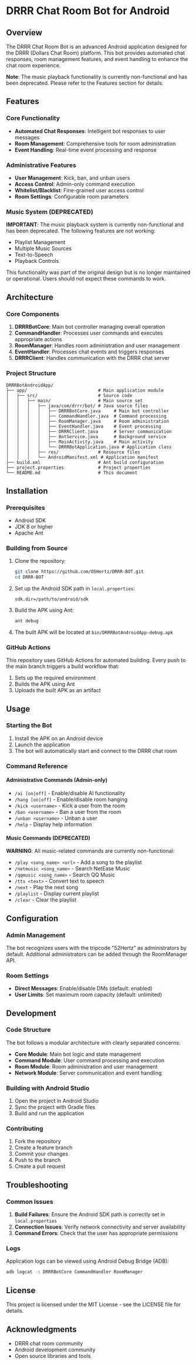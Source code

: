 # DRRR Chat Room Bot for Android

## Overview

The DRRR Chat Room Bot is an advanced Android application designed for the DRRR (Dollars Chat Room) platform. This bot provides automated chat responses, room management features, and event handling to enhance the chat room experience.

**Note**: The music playback functionality is currently non-functional and has been deprecated. Please refer to the Features section for details.

## Features

### Core Functionality
- **Automated Chat Responses**: Intelligent bot responses to user messages
- **Room Management**: Comprehensive tools for room administration
- **Event Handling**: Real-time event processing and response

### Administrative Features
- **User Management**: Kick, ban, and unban users
- **Access Control**: Admin-only command execution
- **Whitelist/Blacklist**: Fine-grained user access control
- **Room Settings**: Configurable room parameters

### Music System (DEPRECATED)
**IMPORTANT**: The music playback system is currently non-functional and has been deprecated. The following features are not working:
- Playlist Management
- Multiple Music Sources
- Text-to-Speech
- Playback Controls

This functionality was part of the original design but is no longer maintained or operational. Users should not expect these commands to work.

## Architecture

### Core Components
1. **DRRRBotCore**: Main bot controller managing overall operation
2. **CommandHandler**: Processes user commands and executes appropriate actions
3. **RoomManager**: Handles room administration and user management
4. **EventHandler**: Processes chat events and triggers responses
5. **DRRRClient**: Handles communication with the DRRR chat server

### Project Structure
```
DRRRBotAndroidApp/
├── app/                           # Main application module
│   ├── src/                       # Source code
│   │   ├── main/                  # Main source set
│   │   │   ├── java/com/drrr/bot/ # Java source files
│   │   │   │   ├── DRRRBotCore.java     # Main bot controller
│   │   │   │   ├── CommandHandler.java  # Command processing
│   │   │   │   ├── RoomManager.java     # Room administration
│   │   │   │   ├── EventHandler.java    # Event processing
│   │   │   │   ├── DRRRClient.java      # Server communication
│   │   │   │   ├── BotService.java      # Background service
│   │   │   │   ├── MainActivity.java    # Main activity
│   │   │   │   └── DRRRBotApplication.java # Application class
│   │   │   ├── res/               # Resource files
│   │   │   └── AndroidManifest.xml # Application manifest
├── build.xml                      # Ant build configuration
├── project.properties             # Project properties
└── README.md                      # This document
```

## Installation

### Prerequisites
- Android SDK
- JDK 8 or higher
- Apache Ant

### Building from Source
1. Clone the repository:
   ```bash
   git clone https://github.com/O5Hertz/DRRR-BOT.git
   cd DRRR-BOT
   ```

2. Set up the Android SDK path in `local.properties`:
   ```properties
   sdk.dir=/path/to/android/sdk
   ```

3. Build the APK using Ant:
   ```bash
   ant debug
   ```

4. The built APK will be located at `bin/DRRRBotAndroidApp-debug.apk`

### GitHub Actions
This repository uses GitHub Actions for automated building. Every push to the main branch triggers a build workflow that:
1. Sets up the required environment
2. Builds the APK using Ant
3. Uploads the built APK as an artifact

## Usage

### Starting the Bot
1. Install the APK on an Android device
2. Launch the application
3. The bot will automatically start and connect to the DRRR chat room

### Command Reference

#### Administrative Commands (Admin-only)
- `/ai [on|off]` - Enable/disable AI functionality
- `/hang [on|off]` - Enable/disable room hanging
- `/kick <username>` - Kick a user from the room
- `/ban <username>` - Ban a user from the room
- `/unban <username>` - Unban a user
- `/help` - Display help information

#### Music Commands (DEPRECATED)
**WARNING**: All music-related commands are currently non-functional:
- `/play <song_name> <url>` - Add a song to the playlist
- `/netmusic <song_name>` - Search NetEase Music
- `/qqmusic <song_name>` - Search QQ Music
- `/tts <text>` - Convert text to speech
- `/next` - Play the next song
- `/playlist` - Display current playlist
- `/clear` - Clear the playlist

## Configuration

### Admin Management
The bot recognizes users with the tripcode "52Hertz" as administrators by default. Additional administrators can be added through the RoomManager API.

### Room Settings
- **Direct Messages**: Enable/disable DMs (default: enabled)
- **User Limits**: Set maximum room capacity (default: unlimited)

## Development

### Code Structure
The bot follows a modular architecture with clearly separated concerns:
- **Core Module**: Main bot logic and state management
- **Command Module**: User command processing and execution
- **Room Module**: Room administration and user management
- **Network Module**: Server communication and event handling

### Building with Android Studio
1. Open the project in Android Studio
2. Sync the project with Gradle files
3. Build and run the application

### Contributing
1. Fork the repository
2. Create a feature branch
3. Commit your changes
4. Push to the branch
5. Create a pull request

## Troubleshooting

### Common Issues
1. **Build Failures**: Ensure the Android SDK path is correctly set in `local.properties`
2. **Connection Issues**: Verify network connectivity and server availability
3. **Command Errors**: Check that the user has appropriate permissions

### Logs
Application logs can be viewed using Android Debug Bridge (ADB):
```bash
adb logcat -s DRRRBotCore CommandHandler RoomManager
```

## License
This project is licensed under the MIT License - see the LICENSE file for details.

## Acknowledgments
- DRRR chat room community
- Android development community
- Open source libraries and tools